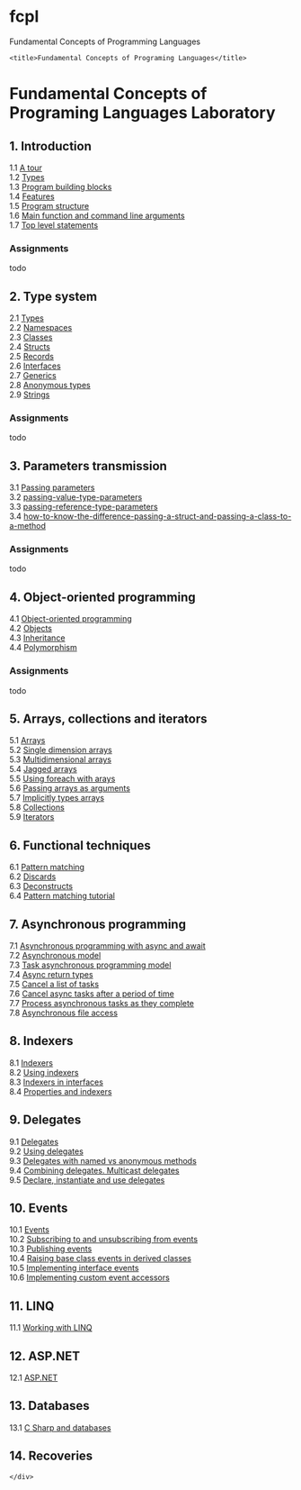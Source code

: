 # fcpl
Fundamental Concepts of Programming Languages

<!doctype html>
<html lang="en">
  <head>
    <meta charset="utf-8">
    <meta name="viewport" content="width=device-width, initial-scale=1, shrink-to-fit=no">
    <link rel="stylesheet" href="https://cdn.jsdelivr.net/npm/bootstrap@5.1.3/dist/css/bootstrap.min.css">

    <title>Fundamental Concepts of Programing Languages</title>
  </head>
  <body>
	<div class="container">

<!---------------------------------------------------------------------------->

<h1>Fundamental Concepts of Programing Languages Laboratory</h1>

<h2>1. Introduction</h2>
1.1 <a href="https://docs.microsoft.com/en-us/dotnet/csharp/tour-of-csharp/">A tour</a><br>
1.2 <a href="https://docs.microsoft.com/en-us/dotnet/csharp/tour-of-csharp/types">Types</a><br>
1.3 <a href="https://docs.microsoft.com/en-us/dotnet/csharp/tour-of-csharp/program-building-blocks">Program building blocks</a><br>
1.4 <a href="https://docs.microsoft.com/en-us/dotnet/csharp/tour-of-csharp/features">Features</a><br>
1.5 <a href="https://docs.microsoft.com/en-us/dotnet/csharp/fundamentals/program-structure/">Program structure</a><br>
1.6 <a href="https://docs.microsoft.com/en-us/dotnet/csharp/fundamentals/program-structure/main-command-line">Main function and command line arguments</a><br>
1.7 <a href="https://docs.microsoft.com/en-us/dotnet/csharp/fundamentals/program-structure/top-level-statements">Top level statements</a><br>
<h3>Assignments</h3>
<p>
todo
</p>

<h2>2. Type system</h2>
2.1 <a href="https://docs.microsoft.com/en-us/dotnet/csharp/fundamentals/types/">Types</a><br>
2.2 <a href="https://docs.microsoft.com/en-us/dotnet/csharp/fundamentals/types/namespaces">Namespaces</a><br>
2.3 <a href="https://docs.microsoft.com/en-us/dotnet/csharp/fundamentals/types/classes">Classes</a><br>
2.4 <a href="https://docs.microsoft.com/en-us/dotnet/csharp/language-reference/builtin-types/struct">Structs</a><br>
2.5 <a href="https://docs.microsoft.com/en-us/dotnet/csharp/fundamentals/types/records">Records</a><br>
2.6 <a href="https://docs.microsoft.com/en-us/dotnet/csharp/fundamentals/types/interfaces">Interfaces</a><br>
2.7 <a href="https://docs.microsoft.com/en-us/dotnet/csharp/fundamentals/types/generics">Generics</a><br>
2.8 <a href="https://docs.microsoft.com/en-us/dotnet/csharp/fundamentals/types/anonymous-types">Anonymous types</a><br>
2.9 <a href="https://docs.microsoft.com/en-us/dotnet/csharp/programming-guide/strings/">Strings</a><br>
<h3>Assignments</h3>
<p>
todo
</p>

<h2>3. Parameters transmission</h2>
3.1 <a href="https://docs.microsoft.com/en-us/dotnet/csharp/programming-guide/classes-and-structs/passing-parameters">Passing parameters</a><br>
3.2 <a href="https://docs.microsoft.com/en-us/dotnet/csharp/programming-guide/classes-and-structs/passing-value-type-parameters">passing-value-type-parameters</a><br>
3.3 <a href="https://docs.microsoft.com/en-us/dotnet/csharp/programming-guide/classes-and-structs/passing-reference-type-parameters">passing-reference-type-parameters</a><br>
3.4 <a href="https://docs.microsoft.com/en-us/dotnet/csharp/programming-guide/classes-and-structs/how-to-know-the-difference-passing-a-struct-and-passing-a-class-to-a-method">how-to-know-the-difference-passing-a-struct-and-passing-a-class-to-a-method</a><br>
<h3>Assignments</h3>
<p>
todo
</p>

<h2>4. Object-oriented programming</h2>
4.1 <a href="https://docs.microsoft.com/en-us/dotnet/csharp/fundamentals/object-oriented/">Object-oriented programming</a><br>4.2 <a href="https://docs.microsoft.com/en-us/dotnet/csharp/fundamentals/object-oriented/objects">Objects</a><br>
4.3 <a href="https://docs.microsoft.com/en-us/dotnet/csharp/fundamentals/object-oriented/inheritance">Inheritance</a><br>
4.4 <a href="https://docs.microsoft.com/en-us/dotnet/csharp/fundamentals/object-oriented/polymorphism">Polymorphism</a><br>
<h3>Assignments</h3>
<p>
todo
</p>

<h2>5. Arrays, collections and iterators</h2>
5.1 <a href="https://docs.microsoft.com/en-us/dotnet/csharp/programming-guide/arrays/">Arrays</a><br>
5.2 <a href="https://docs.microsoft.com/en-us/dotnet/csharp/programming-guide/arrays/single-dimensional-arrays">Single dimension arrays</a><br>
5.3 <a href="https://docs.microsoft.com/en-us/dotnet/csharp/programming-guide/arrays/multidimensional-arrays">Multidimensional arrays</a><br>
5.4 <a href="https://docs.microsoft.com/en-us/dotnet/csharp/programming-guide/arrays/jagged-arrays">Jagged arrays</a><br>
5.5 <a href="https://docs.microsoft.com/en-us/dotnet/csharp/programming-guide/arrays/using-foreach-with-arrays">Using foreach with arays</a><br>
5.6 <a href="https://docs.microsoft.com/en-us/dotnet/csharp/programming-guide/arrays/passing-arrays-as-arguments">Passing arrays as arguments</a><br>
5.7 <a href="https://docs.microsoft.com/en-us/dotnet/csharp/programming-guide/arrays/implicitly-typed-arrays">Implicitly types arrays</a><br>
5.8 <a href="https://docs.microsoft.com/en-us/dotnet/csharp/programming-guide/concepts/collections">Collections</a><br>
5.9 <a href="https://docs.microsoft.com/en-us/dotnet/csharp/programming-guide/concepts/iterators">Iterators</a><br>

<h2>6. Functional techniques</h2>
6.1 <a href="https://docs.microsoft.com/en-us/dotnet/csharp/fundamentals/functional/pattern-matching">Pattern matching</a><br>
6.2 <a href="https://docs.microsoft.com/en-us/dotnet/csharp/fundamentals/functional/discards">Discards</a><br>
6.3 <a href="https://docs.microsoft.com/en-us/dotnet/csharp/fundamentals/functional/deconstruct">Deconstructs</a><br>
6.4 <a href="https://docs.microsoft.com/en-us/dotnet/csharp/fundamentals/tutorials/pattern-matching">Pattern matching tutorial</a><br>

<h2>7. Asynchronous programming</h2>
7.1 <a href="https://docs.microsoft.com/en-us/dotnet/csharp/programming-guide/concepts/async/">Asynchronous programming with async and await</a><br>
7.2 <a href="https://docs.microsoft.com/en-us/dotnet/csharp/async">Asynchronous model</a><br>
7.3 <a href="https://docs.microsoft.com/en-us/dotnet/csharp/programming-guide/concepts/async/task-asynchronous-programming-model">Task asynchronous programming model</a><br>
7.4 <a href="https://docs.microsoft.com/en-us/dotnet/csharp/programming-guide/concepts/async/async-return-types">Async return types</a><br>
7.5 <a href="https://docs.microsoft.com/en-us/dotnet/csharp/programming-guide/concepts/async/cancel-an-async-task-or-a-list-of-tasks">Cancel a list of tasks</a><br>
7.6 <a href="https://docs.microsoft.com/en-us/dotnet/csharp/programming-guide/concepts/async/cancel-async-tasks-after-a-period-of-time">Cancel async tasks after a period of time</a><br>
7.7 <a href="https://docs.microsoft.com/en-us/dotnet/csharp/programming-guide/concepts/async/start-multiple-async-tasks-and-process-them-as-they-complete?pivots=dotnet-6-0">Process asynchronous tasks as they complete</a><br>
7.8 <a href="https://docs.microsoft.com/en-us/dotnet/csharp/programming-guide/concepts/async/using-async-for-file-access">Asynchronous file access</a><br>

<h2>8. Indexers</h2>
8.1 <a href="https://docs.microsoft.com/en-us/dotnet/csharp/programming-guide/indexers/">Indexers</a><br>
8.2 <a href="https://docs.microsoft.com/en-us/dotnet/csharp/programming-guide/indexers/using-indexers">Using indexers</a><br>
8.3 <a href="https://docs.microsoft.com/en-us/dotnet/csharp/programming-guide/indexers/indexers-in-interfaces">Indexers in interfaces</a><br>
8.4 <a href="https://docs.microsoft.com/en-us/dotnet/csharp/programming-guide/indexers/comparison-between-properties-and-indexers">Properties and indexers</a><br>

<h2>9. Delegates</h2>
9.1 <a href="https://docs.microsoft.com/en-us/dotnet/csharp/programming-guide/delegates/">Delegates</a><br>
9.2 <a href="https://docs.microsoft.com/en-us/dotnet/csharp/programming-guide/delegates/using-delegates">Using delegates</a><br>
9.3 <a href="https://docs.microsoft.com/en-us/dotnet/csharp/programming-guide/delegates/delegates-with-named-vs-anonymous-methods">Delegates with named vs anonymous methods</a><br>
9.4 <a href="https://docs.microsoft.com/en-us/dotnet/csharp/programming-guide/delegates/how-to-combine-delegates-multicast-delegates">Combining delegates. Multicast delegates</a><br>
9.5 <a href="https://docs.microsoft.com/en-us/dotnet/csharp/programming-guide/delegates/how-to-declare-instantiate-and-use-a-delegate">Declare, instantiate and use delegates</a><br>

<h2>10. Events</h2>
10.1 <a href="https://docs.microsoft.com/en-us/dotnet/csharp/programming-guide/events/">Events</a><br>
10.2 <a href="https://docs.microsoft.com/en-us/dotnet/csharp/programming-guide/events/how-to-subscribe-to-and-unsubscribe-from-events">Subscribing to and unsubscribing from events</a><br>
10.3 <a href="https://docs.microsoft.com/en-us/dotnet/csharp/programming-guide/events/how-to-publish-events-that-conform-to-net-framework-guidelines">Publishing events</a><br>
10.4 <a href="https://docs.microsoft.com/en-us/dotnet/csharp/programming-guide/events/how-to-raise-base-class-events-in-derived-classes">Raising base class events in derived classes</a><br>
10.5 <a href="https://docs.microsoft.com/en-us/dotnet/csharp/programming-guide/events/how-to-implement-interface-events">Implementing interface events</a><br>
10.6 <a href="https://docs.microsoft.com/en-us/dotnet/csharp/programming-guide/events/how-to-implement-custom-event-accessors">Implementing custom event accessors</a><br>

<h2>11. LINQ</h2>
11.1 <a href="https://docs.microsoft.com/en-us/dotnet/csharp/tutorials/working-with-linq">Working with LINQ</a><br>

<h2>12. ASP.NET</h2>
12.1 <a href="laborator asp.net.pdf">ASP.NET</a>

<h2>13. Databases</h2>
13.1 <a href="laborator baze de date.pdf">C Sharp and databases</a>

<h2>14. Recoveries</h2>

<!--
<h2>6. Expression trees</h2>
6.1 <a href="https://docs.microsoft.com/en-us/dotnet/csharp/programming-guide/concepts/expression-trees/">Expression trees</a><br>
6.2 <a href="https://docs.microsoft.com/en-us/dotnet/csharp/programming-guide/concepts/expression-trees/how-to-execute-expression-trees">Execution</a><br>
6.3 <a href="https://docs.microsoft.com/en-us/dotnet/csharp/programming-guide/concepts/expression-trees/how-to-use-expression-trees-to-build-dynamic-queries">Using ET in dynamic queries</a><br>
6.4 <a href="https://docs.microsoft.com/en-us/dotnet/csharp/programming-guide/concepts/expression-trees/debugging-expression-trees-in-visual-studio">Debuggin ET in Visual Studio</a><br>
-->


<!---------------------------------------------------------------------------->



	</div>
  </body>
</html>
